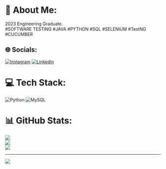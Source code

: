 # 💫 About Me:
2023 Engineering Graduate.<br>#SOFTWARE TESTING #JAVA #PYTHON  #SQL #SELENIUM #TestNG #CUCUMBER 


## 🌐 Socials:
[![Instagram](https://img.shields.io/badge/Instagram-%23E4405F.svg?logo=Instagram&logoColor=white)](https://instagram.com/kumar_bharat730) [![LinkedIn](https://img.shields.io/badge/LinkedIn-%230077B5.svg?logo=linkedin&logoColor=white)](https://linkedin.com/in/bharatkumarhosamani) 

# 💻 Tech Stack:
![Python](https://img.shields.io/badge/python-3670A0?style=for-the-badge&logo=python&logoColor=ffdd54) ![MySQL](https://img.shields.io/badge/mysql-4479A1.svg?style=for-the-badge&logo=mysql&logoColor=white)
# 📊 GitHub Stats:
![](https://github-readme-stats.vercel.app/api?username=Bharat06032001&theme=dark&hide_border=false&include_all_commits=false&count_private=true)<br/>
![](https://github-readme-streak-stats.herokuapp.com/?user=Bharat06032001&theme=dark&hide_border=false)<br/>
![](https://github-readme-stats.vercel.app/api/top-langs/?username=Bharat06032001&theme=dark&hide_border=false&include_all_commits=false&count_private=true&layout=compact)

---
[![](https://visitcount.itsvg.in/api?id=Bharat06032001&icon=0&color=6)](https://visitcount.itsvg.in)

<!-- Proudly created with GPRM ( https://gprm.itsvg.in ) -->
